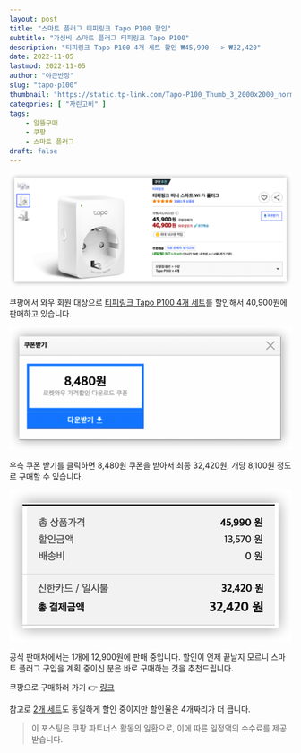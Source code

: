 ```yaml
---
layout: post 
title: "스마트 플러그 티피링크 Tapo P100 할인"
subtitle: "가성비 스마트 플러그 티피링크 Tapo P100"
description: "티피링크 Tapo P100 4개 세트 할인 ₩45,990 --> ₩32,420"
date: 2022-11-05
lastmod: 2022-11-05
author: "야근반장"
slug: "tapo-p100"
thumbnail: "https://static.tp-link.com/Tapo-P100_Thumb_3_2000x2000_normal_1615962045312l.jpg"
categories: [ "자린고비" ]
tags:
    - 알뜰구매
    - 쿠팡
    - 스마트 플러그
draft: false
---
```


![가격정보](coupang-tapo-p100.png "Tapo P100")

쿠팡에서 와우 회원 대상으로 [티피링크 Tapo P100 4개 세트](https://link.coupang.com/a/E1L6H)를 할인해서 40,900원에 판매하고 있습니다.

![잊지 말고 쿠폰 받으세요](coupang-tapo-p100-coupon.png "Tapo P100 쿠폰")

우측 쿠폰 받기를 클릭하면 8,480원 쿠폰을 받아서 최종 32,420원, 개당 8,100원 정도로 구매할 수 있습니다.

![최종 금액](coupang-tapo-p100-final.png "최종 금액")

공식 판매처에서는 1개에 12,900원에 판매 중입니다. 할인이 언제 끝날지 모르니 스마트 플러그 구입을 계획 중이신 분은 바로 구매하는 것을 추천드립니다.

쿠팡으로 구매하러 가기 👉 [링크](https://link.coupang.com/a/E1L6H)

참고로 [2개 세트](https://link.coupang.com/a/E1Pv1)도 동일하게 할인 중이지만 할인율은 4개짜리가 더 큽니다.


> 이 포스팅은 쿠팡 파트너스 활동의 일환으로, 이에 따른 일정액의 수수료를 제공받습니다.
